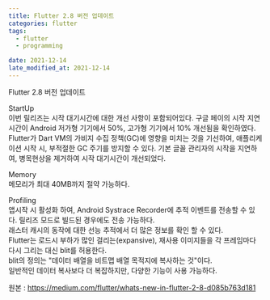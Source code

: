 ```yaml
---
title: Flutter 2.8 버전 업데이트
categories: flutter
tags: 
  - flutter
  - programming

date: 2021-12-14
late_modified_at: 2021-12-14
---
```


Flutter 2.8 버전 업데이트

StartUp  
이번 릴리즈는 시작 대기시간에 대한 개선 사항이 포함되어있다.
구글 페이의 시작 지연 시간이 Android 저가형 기기에서 50%, 고가형 기기에서 10% 개선됨을 확인하였다.
Flutter가 Dart VM의 가비지 수집 정책(GC)에 영향을 미치는 것을 기선하여, 
애플리케이션 시작 시, 부적절한 GC 주기를 방지할 수 있다.
기본 글꼴 관리자의 시작을 지연하여, 병목현상을 제거하여 시작 대기시간이 개선되었다.


Memory  
메모리가 최대 40MB까지 절약 가능하다.


Profiling  
앱시작 시 활성화 하여, Android Systrace Recorder에 추적 이벤트를 전송할 수 있다.
릴리즈 모드로 빌드된 경우에도 전송 가능하다.  
래스터 캐시의 동작에 대한 선능 추적에서 더 많은 정보를 확인 할 수 있다.  
Flutter는 로드시 부하가 많인 걸리는(expansive), 재사용 이미지들을 각 프레임마다 다시 그리는 대신 blit를 허용한다.  
blit의 정의는 "데이터 배열을 비트맵 배열 목적지에 복사하는 것"이다.  
일반적인 데이터 복사보다 더 복잡하지만, 다양한 기능이 사용 가능하다.  




원본 : <https://medium.com/flutter/whats-new-in-flutter-2-8-d085b763d181>